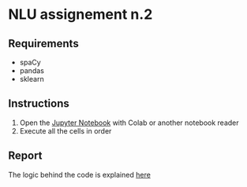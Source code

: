 # NLU assignement n.2
## Requirements
- spaCy
- pandas
- sklearn
## Instructions
1. Open the [Jupyter Notebook](NLU_assignment_2.ipynb) with Colab or another notebook reader
2. Execute all the cells in order
## Report
The logic behind the code is explained [here](report.md)
